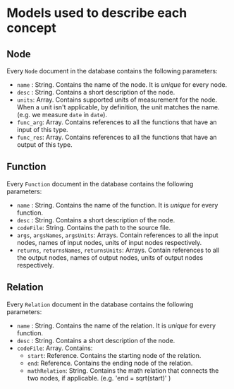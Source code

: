 # Models used to describe each concept

## Node

Every `Node` document in the database contains the following parameters:

* `name` : String. Contains the name of the node. It is *unique* for every node.
* `desc` : String. Contains a short description of the node.
* `units`: Array. Contains supported units of measurement for the node. When a unit isn't applicable, by definition, the unit matches the name. (e.g. we measure `date` in `date`).
* `func_arg`: Array. Contains references to all the functions that have an input of this type.
* `func_res`: Array. Contains references to all the functions that have an output of this type.

## Function

Every `Function` document in the database contains the following parameters:

* `name` : String. Contains the name of the function. It is *unique* for every function.
* `desc` : String. Contains a short description of the node.
* `codeFile`: String. Contains the path to the source file.
* `args`, `argsNames`, `argsUnits`: Arrays. Contain references to all the input nodes, names of input nodes, units of input nodes respectively.
* `returns`, `returnsNames`, `returnsUnits`: Arrays. Contain references to all the output nodes, names of output nodes, units of output nodes respectively.

## Relation

Every `Relation` document in the database contains the following parameters:

* `name` : String. Contains the name of the relation. It is *unique* for every function.
* `desc` : String. Contains a short description of the node.
* `codeFile`: Array. Contains:
  * `start`: Reference. Contains the starting node of the relation.
  * `end`: Reference. Contains the ending node of the relation.
  * `mathRelation`: String. Contains the math relation that connects the two nodes, if applicable. (e.g. 'end = sqrt(start)' )